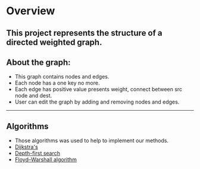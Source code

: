 # Overview
This project represents the structure of a directed weighted graph.
---
## About the graph:
- This graph contains nodes and edges.
-  Each node has a one key no more.
-  Each edge has positive value presents weight, connect between src node and dest.
-  User can edit the graph by adding and removing nodes and edges.
---
## Algorithms
- Those algorithms was used to help to implement our methods.
- [Dijkstra's](https://en.wikipedia.org/wiki/Dijkstra%27s_algorithm)
- [Depth-first search](https://en.wikipedia.org/wiki/Depth-first_search)
- [Floyd–Warshall algorithm](https://en.wikipedia.org/wiki/Floyd%E2%80%93Warshall_algorithm)

